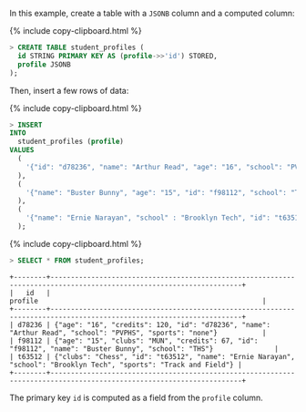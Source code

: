 In this example, create a table with a `JSONB` column and a computed column:

{% include copy-clipboard.html %}
~~~ sql
> CREATE TABLE student_profiles (
  id STRING PRIMARY KEY AS (profile->>'id') STORED,
  profile JSONB
);
~~~

Then, insert a few rows of data:

{% include copy-clipboard.html %}
~~~ sql
> INSERT
INTO
  student_profiles (profile)
VALUES
  (
    '{"id": "d78236", "name": "Arthur Read", "age": "16", "school": "PVPHS", "credits": 120, "sports": "none"}'
  ),
  (
    '{"name": "Buster Bunny", "age": "15", "id": "f98112", "school": "THS", "credits": 67, "clubs": "MUN"}'
  ),
  (
    '{"name": "Ernie Narayan", "school" : "Brooklyn Tech", "id": "t63512", "sports": "Track and Field", "clubs": "Chess"}'
  );
~~~

{% include copy-clipboard.html %}
~~~ sql
> SELECT * FROM student_profiles;
~~~
~~~
+--------+---------------------------------------------------------------------------------------------------------------------+
|   id   |                                                       profile                                                       |
+--------+---------------------------------------------------------------------------------------------------------------------+
| d78236 | {"age": "16", "credits": 120, "id": "d78236", "name": "Arthur Read", "school": "PVPHS", "sports": "none"}           |
| f98112 | {"age": "15", "clubs": "MUN", "credits": 67, "id": "f98112", "name": "Buster Bunny", "school": "THS"}               |
| t63512 | {"clubs": "Chess", "id": "t63512", "name": "Ernie Narayan", "school": "Brooklyn Tech", "sports": "Track and Field"} |
+--------+---------------------------------------------------------------------------------------------------------------------+
~~~

The primary key `id` is computed as a field from the `profile` column.
